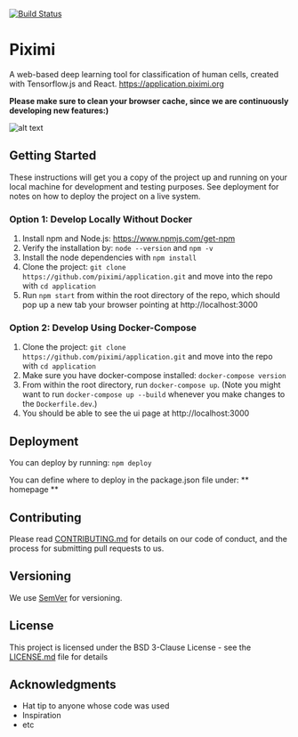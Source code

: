 [![Build Status](https://travis-ci.org/piximi/application.svg?branch=master)](https://travis-ci.org/piximi/application)

# Piximi

A web-based deep learning tool for classification of human cells, created with Tensorflow.js and React.
https://application.piximi.org

**Please make sure to clean your browser cache, since we are continuously developing new features:)**

![alt text](./public/piximi.png)

## Getting Started

These instructions will get you a copy of the project up and running on your local machine for development and testing purposes. See deployment for notes on how to deploy the project on a live system.

### Option 1: Develop Locally Without Docker
1. Install npm and Node.js: https://www.npmjs.com/get-npm
2. Verify the installation by: `node --version` and `npm -v`
3. Install the node dependencies with `npm install`
4. Clone the project: `git clone https://github.com/piximi/application.git` and move into the repo with `cd application`
5. Run `npm start` from within the root directory of the repo, which should pop up a new tab your browser pointing at http://localhost:3000

### Option 2: Develop Using Docker-Compose
1. Clone the project: `git clone https://github.com/piximi/application.git` and move into the repo with `cd application`
2. Make sure you have docker-compose installed: `docker-compose version`
3. From within the root directory, run `docker-compose up`. (Note you might want to run `docker-compose up --build` whenever you make changes to the `Dockerfile.dev`.)
4. You should be able to see the ui page at http://localhost:3000

## Deployment

You can deploy by running: ``` npm deploy ```

You can define where to deploy in the package.json file under: ** homepage **

## Contributing

Please read [CONTRIBUTING.md](https://github.com/piximi/application/blob/master/CONTRIBUTING.md) for details on our code of conduct, and the process for submitting pull requests to us.

## Versioning

We use [SemVer](http://semver.org/) for versioning.

## License

This project is licensed under the BSD 3-Clause License - see the [LICENSE.md](LICENSE) file for details

## Acknowledgments

* Hat tip to anyone whose code was used
* Inspiration
* etc
